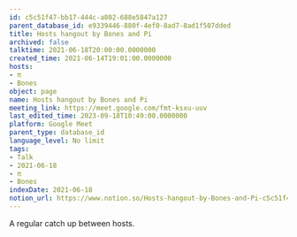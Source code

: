 ```yaml
---
id: c5c51f47-bb17-444c-a802-688e5847a127
parent_database_id: e9339446-880f-4ef0-8ad7-8ad1f507dded
title: Hosts hangout by Bones and Pi
archived: false
talktime: 2021-06-18T20:00:00.0000000
created_time: 2021-06-14T19:01:00.0000000
hosts:
- π
- Bones
object: page
name: Hosts hangout by Bones and Pi
meeting_link: https://meet.google.com/fmt-ksxu-uuv
last_edited_time: 2023-09-18T10:49:00.0000000
platform: Google Meet
parent_type: database_id
language_level: No limit
tags:
- Talk
- 2021-06-18
- π
- Bones
indexDate: 2021-06-18
notion_url: https://www.notion.so/Hosts-hangout-by-Bones-and-Pi-c5c51f47bb17444ca802688e5847a127
---
```


A regular catch up between hosts.


